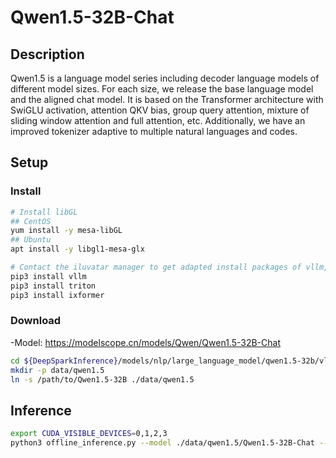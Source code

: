 # Qwen1.5-32B-Chat

## Description

Qwen1.5 is a language model series including decoder language models of different model sizes. For each size, we release the base language model and the aligned chat model. It is based on the Transformer architecture with SwiGLU activation, attention QKV bias, group query attention, mixture of sliding window attention and full attention, etc. Additionally, we have an improved tokenizer adaptive to multiple natural languages and codes. 

## Setup

### Install

```bash
# Install libGL
## CentOS
yum install -y mesa-libGL
## Ubuntu
apt install -y libgl1-mesa-glx

# Contact the iluvatar manager to get adapted install packages of vllm, triton, and ixformer
pip3 install vllm
pip3 install triton
pip3 install ixformer
```

### Download

-Model: <https://modelscope.cn/models/Qwen/Qwen1.5-32B-Chat>

```bash
cd ${DeepSparkInference}/models/nlp/large_language_model/qwen1.5-32b/vllm
mkdir -p data/qwen1.5
ln -s /path/to/Qwen1.5-32B ./data/qwen1.5
```

## Inference

```bash
export CUDA_VISIBLE_DEVICES=0,1,2,3
python3 offline_inference.py --model ./data/qwen1.5/Qwen1.5-32B-Chat --max-tokens 256 -tp 4 --temperature 0.0
```
